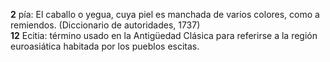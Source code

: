 
**2** pía: El caballo o yegua, cuya piel es manchada de varios colores, como a remiendos. (Diccionario de autoridades, 1737)\
**12** Ecitia: término usado en la Antigüedad Clásica para referirse a la región euroasiática habitada por los pueblos escitas.
